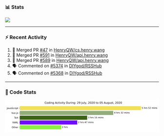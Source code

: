 ### :bar_chart: Stats

<a href="#">
  <img align="center" src="https://github-readme-stats.vercel.app/api?username=henryqw&count_private=true&show_icons=true" />
</a>
<!-- <a href="#">
  <img align="center" src="https://github-readme-stats-git-master.henryqw.vercel.app/api/top-langs/?username=HenryQW&layout=compact" />
</a> -->

---

### :zap: Recent Activity

<!--START_SECTION:activity-->

1. 🎉 Merged PR [#47](https://github.com//HenryQW/cs.henry.wang/pull/47) in [HenryQW/cs.henry.wang](https://github.com//HenryQW/cs.henry.wang)
2. 🎉 Merged PR [#591](https://github.com//HenryQW/api.henry.wang/pull/591) in [HenryQW/api.henry.wang](https://github.com//HenryQW/api.henry.wang)
3. 🎉 Merged PR [#589](https://github.com//HenryQW/api.henry.wang/pull/589) in [HenryQW/api.henry.wang](https://github.com//HenryQW/api.henry.wang)
4. 🗣 Commented on [#5374](https://github.com//DIYgod/RSSHub/issues/5374) in [DIYgod/RSSHub](https://github.com//DIYgod/RSSHub)
5. 🗣 Commented on [#5368](https://github.com//DIYgod/RSSHub/issues/5368) in [DIYgod/RSSHub](https://github.com//DIYgod/RSSHub)
<!--END_SECTION:activity-->

---

### :calendar: Code Stats

![WakaTime](https://github.com/HenryQW/HenryQW/blob/master/images/stat.svg)
